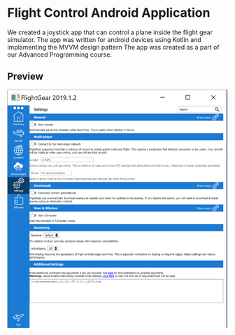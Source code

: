# Flight Control Android Application​


We created a joystick app that can control a plane inside the flight gear simulator.​
The app was written for android devices using Kotlin and implamenting the MVVM design pattern​
The app was created as a part of our Advanced Programming course. 

## Preview
![alt text](https://github.com/yana-sidnich/pictures/blob/main/pic1.png)
